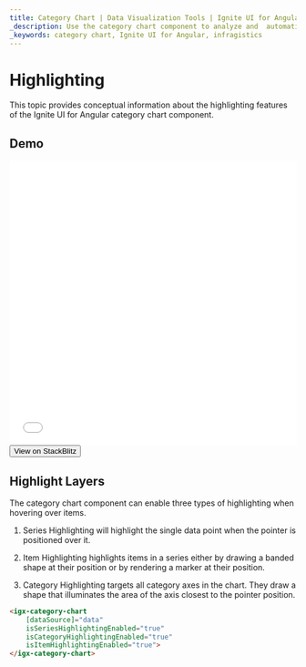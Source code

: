 ```yaml
---
title: Category Chart | Data Visualization Tools | Ignite UI for Angular | Highlighting | Infragistics 
_description: Use the category chart component to analyze and  automatically choose the best chart type to represent data. Learn about our chart types for visualization.
_keywords: category chart, Ignite UI for Angular, infragistics 
---
```


# Highlighting

This topic provides conceptual information about the highlighting features of the Ignite UI for Angular category chart component.

## Demo

<div class="sample-container loading" style="height: 500px">
    <iframe id="category-chart-highlighting-sample-iframe" src='{environment:demosBaseUrl}/charts/category-chart-highlighting-sample' width="100%" height="100%" seamless="" frameBorder="0" onload="onDvSampleIframeContentLoaded(this);"></iframe>
</div>
<div>
    <button data-localize="stackblitz" class="stackblitz-btn"   data-iframe-id="category-chart-highlighting-sample-iframe" data-demos-base-url="{environment:demosBaseUrl}">View on StackBlitz
    </button>
</div>
<div class="divider--half"></div>

## Highlight Layers

The category chart component can enable three types of highlighting when hovering over items.

1.  Series Highlighting will highlight the single data point when the pointer is positioned over it.

2.  Item Highlighting highlights items in a series either by drawing a banded shape at their position or by rendering a marker at their position.

3.  Category Highlighting targets all category axes in the chart. They draw a shape that illuminates the area of the axis closest to the pointer position.

```html
<igx-category-chart
    [dataSource]="data"
    isSeriesHighlightingEnabled="true"
    isCategoryHighlightingEnabled="true"
    isItemHighlightingEnabled="true">
</igx-category-chart>
```
